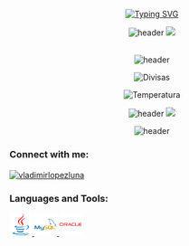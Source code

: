 <div align="center">

<a href="https://git.io/typing-svg"><img src="https://readme-typing-svg.herokuapp.com?font=Ubuntu&size=50&duration=2000&pause=1500&color=blue&multiline=false&width=850&height=120&lines=Hola+👋+soy+Vladimir+López;+estoy+mejorando+en+Java+BackEnd+;+mediante+⭕+Oracle+|+Alura+Latam+;+dale+un+vistazo+a+mis+proyectos+👇" alt="Typing SVG" /></a>

<!--
<img width="auto" height="auto" src="https://media.giphy.com/media/v1.Y2lkPTc5MGI3NjExMTU5MWYzYzFmY2UzYjQ5MjRkNTAxZDQ2NDdkZDllMTJiZjdlOTRiNSZjdD1n/jSUfGoWKZcVVnxJIq2/giphy.gif"/>
</br>

![header](https://capsule-render.vercel.app/api?type=waving&color=0:d411d6,100:00d4ff&height=120&section=header&text=Clon%20de%20Amazon&fontSize=70&animation=fadeIn&fontAlignY=38&descAlignY=51&descAlign=62)

</br>

<img width="auto" height="auto" src="https://media3.giphy.com/media/v1.Y2lkPTc5MGI3NjExNGJiNGIzOTc4OTZmNTQxM2E0YmEwYzUwODZkMGNjNzY4N2M3NDQ1OCZlcD12MV9pbnRlcm5hbF9naWZzX2dpZklkJmN0PWc/vY42dHxBnJubvgb7aE/giphy.gif"/>
</br>
-->

![header](https://capsule-render.vercel.app/api?type=waving&color=0:d411d6,100:00d4ff&height=120&section=header&text=Hotel%20Alura&fontSize=70&animation=fadeIn&fontAlignY=38&descAlignY=51&descAlign=62)
<img width="auto" height="auto" src="https://media.giphy.com/media/3bi1cij4uzIHnnchTx/giphy.gif"/>
</br>
</br>

![header](https://capsule-render.vercel.app/api?type=waving&color=0:d411d6,100:00d4ff&height=120&section=header&text=Conversores%20Div.%20y%20Temp&fontSize=70&animation=fadeIn&fontAlignY=38&descAlignY=51&descAlign=62)


![Divisas](https://user-images.githubusercontent.com/123029649/231989220-fbfd893c-bbbc-4514-85c7-dd2f5fef3778.gif)

![Temperatura](https://user-images.githubusercontent.com/123029649/231990339-bc1dff34-bd9f-4f3e-81b3-4ea94f9b7712.gif)


![header](https://capsule-render.vercel.app/api?type=waving&color=0:d411d6,100:00d4ff&height=120&section=header&text=Encriptador%20en%20HTML&fontSize=70&animation=fadeIn&fontAlignY=38&descAlignY=51&descAlign=62)
<img width="auto" height="auto" src="https://media.giphy.com/media/dNt5yv5FJiysV8PtCH/giphy.gif"/>


![header](https://capsule-render.vercel.app/api?type=waving&color=0:d411d6,100:00d4ff&height=120&section=header&text=Guante%20Traductor%20LSM&fontSize=70&animation=fadeIn&fontAlignY=38&descAlignY=51&descAlign=62)

<!--
![](https://komarev.com/ghpvc/?username=QAJOSEP&label=PROFILE+VIEWS)  ![GitHub Org's stars](https://img.shields.io/github/stars/QAJOSEP?style=social)  ![GitHub Org's stars](https://img.shields.io/github/followers/QAJOSEP?style=social)
-->
</div>
<h3 align="left">Connect with me:</h3>
<p align="left">
<a href="https://linkedin.com/in/vladimirlopezluna" target="blank"><img align="center" src="https://raw.githubusercontent.com/rahuldkjain/github-profile-readme-generator/master/src/images/icons/Social/linked-in-alt.svg" alt="vladimirlopezluna" height="30" width="40" /></a>
</p>

<h3 align="left">Languages and Tools:</h3>
<p align="left"> <a href="https://www.java.com" target="_blank" rel="noreferrer"> <img src="https://raw.githubusercontent.com/devicons/devicon/master/icons/java/java-original.svg" alt="java" width="40" height="40"/> </a>   <a href="https://www.mysql.com/" target="_blank" rel="noreferrer"> <img src="https://raw.githubusercontent.com/devicons/devicon/master/icons/mysql/mysql-original-wordmark.svg" alt="mysql" width="40" height="40"/> </a> <a href="https://www.oracle.com/" target="_blank" rel="noreferrer"> <img src="https://raw.githubusercontent.com/devicons/devicon/master/icons/oracle/oracle-original.svg" alt="oracle" width="40" height="40"/> </a>  </p>
<!--
<a href="https://www.postgresql.org" target="_blank" rel="noreferrer"> <img src="https://raw.githubusercontent.com/devicons/devicon/master/icons/postgresql/postgresql-original-wordmark.svg" alt="postgresql" width="40" height="40"/> </a> <a href="https://postman.com" target="_blank" rel="noreferrer"> <img src="https://www.vectorlogo.zone/logos/getpostman/getpostman-icon.svg" alt="postman" width="40" height="40"/> </a> <a href="https://reactnative.dev/" target="_blank" rel="noreferrer"> <img src="https://reactnative.dev/img/header_logo.svg" alt="reactnative" width="40" height="40"/> </a> <a href="https://spring.io/" target="_blank" rel="noreferrer"> <img src="https://www.vectorlogo.zone/logos/springio/springio-icon.svg" alt="spring" width="40" height="40"/> </a> <a href="https://tailwindcss.com/" target="_blank" rel="noreferrer"> <img src="https://www.vectorlogo.zone/logos/tailwindcss/tailwindcss-icon.svg" alt="tailwind" width="40" height="40"/> </a> <a href="https://www.typescriptlang.org/" target="_blank" rel="noreferrer"> <img src="https://raw.githubusercontent.com/devicons/devicon/master/icons/typescript/typescript-original.svg" alt="typescript" width="40" height="40"/> </a>
<a href="https://www.mongodb.com/" target="_blank" rel="noreferrer"> <img src="https://raw.githubusercontent.com/devicons/devicon/master/icons/mongodb/mongodb-original-wordmark.svg" alt="mongodb" width="40" height="40"/> </a>

<img src="https://github.com/GarajedeIdeas/garajedeideas/raw/output/github-contribution-grid-snake.gif" alt="snake gif" style="max-width: 100%; display: inline-block;" data-target="animated-image.originalImage">-->
